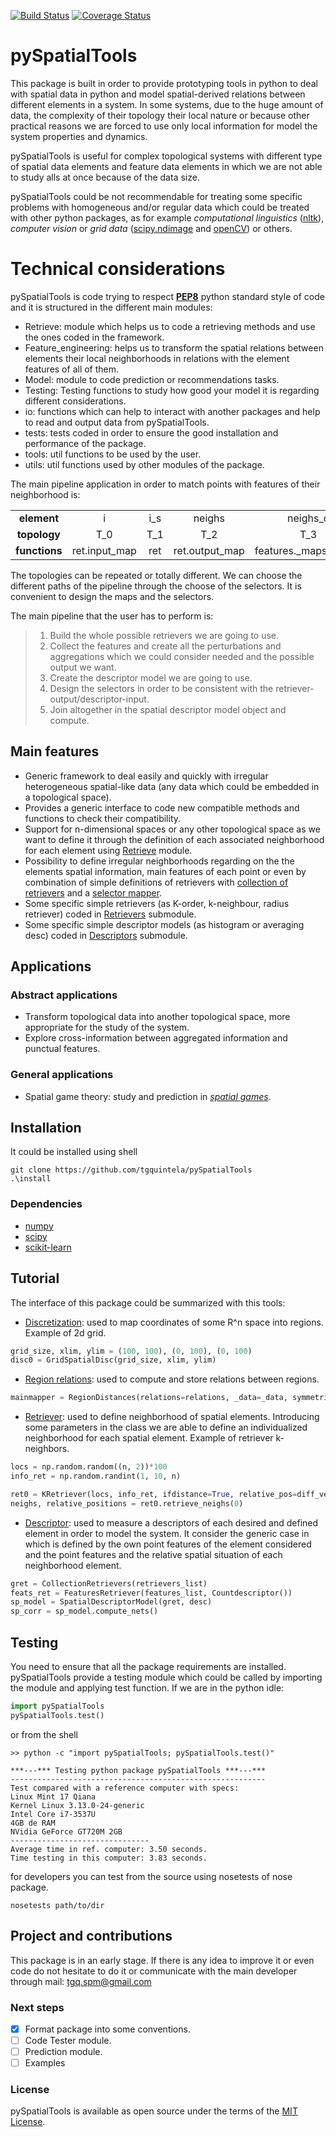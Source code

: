 [![Build Status](https://travis-ci.org/tgquintela/pySpatialTools.svg?branch=master)](https://travis-ci.org/tgquintela/pySpatialTools)
[![Coverage Status](https://coveralls.io/repos/github/tgquintela/pySpatialTools/badge.svg?branch=master)](https://coveralls.io/github/tgquintela/pySpatialTools?branch=master)
# pySpatialTools
This package is built in order to provide prototyping tools in python to deal with spatial data in python and model spatial-derived relations between different elements in a system.
In some systems, due to the huge amount of data, the complexity of their topology their local nature or because other practical reasons we are forced to use only local information for model the system properties and dynamics.

pySpatialTools is useful for complex topological systems with different type of spatial data elements and feature data elements in which we are not able to study alls at once because of the data size.

pySpatialTools could be not recommendable for treating some specific problems with homogeneous and/or regular data which could be treated with other python packages, as for example *computational linguistics* ([nltk](http://www.nltk.org/)), *computer vision* or *grid data* ([scipy.ndimage](http://docs.scipy.org/doc/scipy/reference/ndimage.html) and [openCV](https://opencv-python-tutroals.readthedocs.org/en/latest/#)) or others.


# Technical considerations
pySpatialTools is code trying to respect [**PEP8**](https://www.python.org/dev/peps/pep-0008/) python standard style of code and it is structured in the different main modules:
+ Retrieve: module which helps us to code a retrieving methods and use the ones coded in the framework. 
+ Feature_engineering: helps us to transform the spatial relations between elements their local neighborhoods in relations with the element features of all of them.
+ Model: module to code prediction or recommendations tasks.
+ Testing: Testing functions to study how good your model it is regarding different considerations.
+ io: functions which can help to interact with another packages and help to read and output data from pySpatialTools.
+ tests: tests coded in order to ensure the good installation and performance of the package.
+ tools: util functions to be used by the user.
+ utils: util functions used by other modules of the package.

The main pipeline application in order to match points with features of their neighborhood is:

|   |   |   |   |   |   |
| :------: | :------: | :------: | :------: | :------: | :------: |
| **element** | i | i_s | neighs | neighs_o | neighs_f |
| **topology** | T_0  | T_1 | T_2 | T_3 | T_4 |
| **functions** | ret.input_map | ret | ret.output_map | features._maps_output | - |

The topologies can be repeated or totally different. We can choose the different paths of the pipeline through the choose of the selectors.
It is convenient to design the maps and the selectors.


The main pipeline that the user has to perform is:

> 1. Build the whole possible retrievers we are going to use.
> 2. Collect the features and create all the perturbations and aggregations which we could consider needed and the possible output we want.
> 3. Create the descriptor model we are going to use.
> 4. Design the selectors in order to be consistent with the retriever-output/descriptor-input.
> 5. Join altogether in the spatial descriptor model object and compute.


## Main features
* Generic framework to deal easily and quickly with irregular heterogeneous spatial-like data (any data which could be embedded in a topological space).
* Provides a generic interface to code new compatible methods and functions to check their compatibility.
* Support for n-dimensional spaces or any other topological space as we want to define it through the definition of each associated neighborhood for each element using [Retrieve](https://github.com/tgquintela/pySpatialTools/blob/master/pySpatialTools/Retrieve) module.
* Possibility to define irregular neighborhoods regarding on the the elements spatial information, main features of each point or even by combination of simple definitions of retrievers with [collection of retrievers](https://github.com/tgquintela/pySpatialTools/blob/master/pySpatialTools/Retrieve/collectionretrievers.py) and a [selector mapper]().
* Some specific simple retrievers (as K-order, k-neighbour, radius retriever) coded in [Retrievers](https://github.com/tgquintela/pySpatialTools/blob/master/pySpatialTools/Retrieve/retrievers.py) submodule.
* Some specific simple descriptor models (as histogram or averaging desc) coded in [Descriptors](https://github.com/tgquintela/pySpatialTools/blob/master/pySpatialTools/Feature_engineering/Descriptors) submodule.


## Applications

### Abstract applications
* Transform topological data into another topological space, more appropriate for the study of the system.
* Explore cross-information between aggregated information and punctual features.

### General applications
* Spatial game theory: study and prediction in [*spatial games*]().


## Installation

It could be installed using shell
```shell
git clone https://github.com/tgquintela/pySpatialTools
.\install
```

### Dependencies
* [numpy](http://www.numpy.org/)
* [scipy](https://www.scipy.org/)
* [scikit-learn](http://scikit-learn.org/stable/)

## Tutorial

The interface of this package could be summarized with this tools:

* [Discretization](https://github.com/tgquintela/pySpatialTools/blob/master/pySpatialTools/Retrieve/Discretization/__init__.py): used to map coordinates of some R^n space into regions.
Example of 2d grid.

```python
grid_size, xlim, ylim = (100, 100), (0, 100), (0, 100)
disc0 = GridSpatialDisc(grid_size, xlim, ylim)
```

* [Region relations](https://github.com/tgquintela/pySpatialTools/blob/master/pySpatialTools/Retrieve/Spatial_Relations/__init__.py): used to compute and store relations between regions.

```python
mainmapper = RegionDistances(relations=relations, _data=_data, symmetric=symmetric)
```

* [Retriever](https://github.com/tgquintela/pySpatialTools/blob/master/pySpatialTools/Retrieve/retrievers.py): used to define neighborhood of spatial elements. Introducing some parameters in the class we are able to define an individualized neighborhood for each spatial element.
Example of retriever k-neighbors.

```python
locs = np.random.random((n, 2))*100
info_ret = np.random.randint(1, 10, n)

ret0 = KRetriever(locs, info_ret, ifdistance=True, relative_pos=diff_vectors)
neighs, relative_positions = ret0.retrieve_neighs(0)
```

* [Descriptor](https://github.com/tgquintela/pySpatialTools/blob/master/pySpatialTools/Feature_engineering/descriptormodel.py#L11): used to measure a descriptors of each desired and defined element in order to model the system.
It consider the generic case in which is defined by the own point features of the element considered and the point features and the relative
spatial situation of each neighborhood element.

```python
gret = CollectionRetrievers(retrievers_list)
feats_ret = FeaturesRetriever(features_list, Countdescriptor())
sp_model = SpatialDescriptorModel(gret, desc)
sp_corr = sp_model.compute_nets()
```

## Testing

You need to ensure that all the package requirements are installed. pySpatialTools provide a testing module which could be called by importing the module and applying test function.
If we are in the python idle:

```python
import pySpatialTools
pySpatialTools.test()
```
or from the shell
```shell
>> python -c "import pySpatialTools; pySpatialTools.test()"

***---*** Testing python package pySpatialTools ***---***
---------------------------------------------------------
Test compared with a reference computer with specs:
Linux Mint 17 Qiana
Kernel Linux 3.13.0-24-generic
Intel Core i7-3537U
4GB de RAM
NVidia GeForce GT720M 2GB
-------------------------------
Average time in ref. computer: 3.50 seconds.
Time testing in this computer: 3.83 seconds.

```

for developers you can test from the source using nosetests of nose package.

```shell
nosetests path/to/dir
```

## Project and contributions
This package is in an early stage. If there is any idea to improve it or even code do not hesitate to do it or communicate with the main developer through mail:
tgq.spm@gmail.com


### Next steps
- [x] Format package into some conventions.
- [ ] Code Tester module.
- [ ] Prediction module.
- [ ] Examples

### License
pySpatialTools is available as open source under the terms of the [MIT License](https://github.com/tgquintela/pySpatialTools/blob/master/LICENSE).

